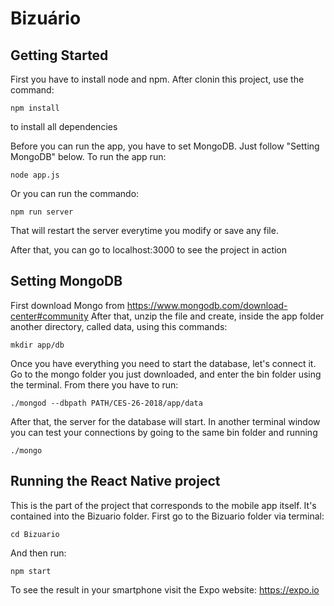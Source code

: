 # Bizuário

## Getting Started

First you have to install node and npm.
After clonin this project, use the command:
  ```
  npm install
  ```
to install all dependencies

Before you can run the app, you have to set MongoDB. Just follow "Setting MongoDB" below.
To run the app run:
  ```
  node app.js
  ```
Or you can run the commando: 
  ```
  npm run server
  ```
That will restart the server everytime you modify or save any file.

After that, you can go to localhost:3000 to see the project in action

## Setting MongoDB

First download Mongo from https://www.mongodb.com/download-center#community
After that, unzip the file and create, inside the app folder another directory, called data, using this commands:
  ```
  mkdir app/db
  ```
Once you have everything you need to start the database, let's connect it. Go to the mongo folder you just downloaded, and enter the bin folder using the terminal. From there you have to run:
  ```
  ./mongod --dbpath PATH/CES-26-2018/app/data
  ```
  
  After that, the server for the database will start. In another terminal window you can test your connections by going to the same bin folder and running
  ```
  ./mongo
  ```

## Running the React Native project

This is the part of the project that corresponds to the mobile app itself. It's contained into the Bizuario folder. First go to the Bizuario folder via terminal:
  ```
  cd Bizuario
  ```
And then run:
  ```
  npm start
  ```
To see the result in your smartphone visit the Expo website: https://expo.io
